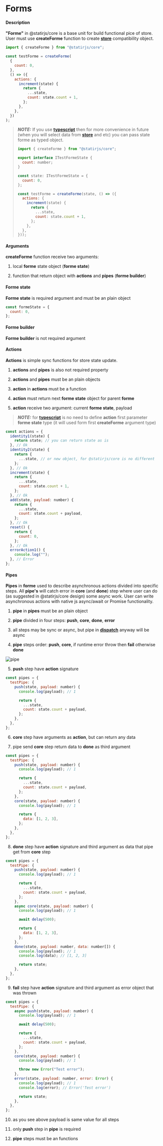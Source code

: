 # Forms

#### Description

**"Forme"** in @statirjs/core is a base unit for build functional pice of store. User must use **createForme** function to create [**store**](/content/core/store.md) compatibility object.

```js
import { createForme } from "@statirjs/core";

const testForme = createForme(
  {
    count: 0,
  },
  () => ({
    actions: {
      increment(state) {
        return {
          ...state,
          count: state.count + 1,
        };
      },
    },
  })
);
```

> **_NOTE:_** If you use [**typescript**](https://www.typescriptlang.org/) then for more convenience in future (when you will select data from [**store**](/content/core/store.md) and etc) you can pass state forme as typed object.
>
> ```js
> import { createForme } from "@statirjs/core";
>
> export interface ITestFormeState {
>   count: number;
> }
>
> const state: ITestFormeState = {
>   count: 0,
> };
>
> const testForme = createForme(state, () => ({
>   actions: {
>     increment(state) {
>       return {
>         ...state,
>         count: state.count + 1,
>       };
>     },
>   },
> }));
> ```

#### Arguments

**createForme** function receive two arguments:

1. local **forme** state object (**forme state**)

2. function that return object with **actions** and **pipes** (**forme builder**)

#### Forme state

**Forme state** is required argument and must be an plain object

```js
const formeState = {
  count: 0,
};
```

#### Forme builder

**Forme builder** is not required argument

#### Actions

**Actions** is simple sync functions for store state update.

1. **actions** and **pipes** is also not required property

2. **actions** and **pipes** must be an plain objects

3. **action** in **actions** must be a function

4. **action** must return next **forme state** object for parent **forme**

5. **action** receive two argument: current **forme state**, payload

> **_NOTE:_** for [**typescript**](https://www.typescriptlang.org/) is no need to define **action** first parameter **forme state** type (it will used form first **createForme** argument type)

```js
const actions = {
  identity1(state) {
    return state; // you can return state as is
  }, // Ok
  identity2(state) {
    return {
      ...state, // or new object, for @statirjs/core is no different
    };
  }, // Ok
  increment(state) {
    return {
      ...state,
      count: state.count + 1,
    };
  }, // Ok
  add(state, payload: number) {
    return {
      ...state,
      count: state.count + payload,
    };
  }, // Ok
  reset() {
    return {
      count: 0,
    };
  }, // Ok
  errorAction1() {
    console.log("");
  }, // Error
};
```

#### Pipes

**Pipes** in **forme** used to describe asynchronous actions divided into specific steps. All **pipe's** will catch error in **core** (and **done**) step where user can do (as suggested in @statirjs/core design) some async work. User can write asynchronous actions with native js async/await or Promise functionality.

1. **pipe** in **pipes** must be an plain object

2. **pipe** divided in four steps: **push**, **core**, **done**, **error**

3. all steps may be sync or async, but pipe in [**dispatch**](/content/core/store.md) anyway will be async

4. **pipe** steps order: **push**, **core**, if runtime error throw then **fail** otherwise **done**

![pipe](https://raw.githubusercontent.com/statirjs/page/master/content/core/images/pipe.png)

5. **push** step have **action** signature

```js
const pipes = {
  testPipe: {
    push(state, payload: number) {
      console.log(payload); // 1

      return {
        ...state,
        count: state.count + payload,
      };
    },
  },
};
```

6. **core** step have arguments as **action**, but can return any data

7. pipe send **core** step return data to **done** as third argument

```js
const pipes = {
  testPipe: {
    push(state, payload: number) {
      console.log(payload); // 1

      return {
        ...state,
        count: state.count + payload,
      };
    },
    core(state, payload: number) {
      console.log(payload); // 1

      return {
        data: [1, 2, 3],
      };
    },
  },
};
```

8. **done** step have **action** signature and third argument as data that pipe get from **core** step

```js
const pipes = {
  testPipe: {
    push(state, payload: number) {
      console.log(payload); // 1

      return {
        ...state,
        count: state.count + payload,
      };
    },
    async core(state, payload: number) {
      console.log(payload); // 1

      await delay(500);

      return {
        data: [1, 2, 3],
      };
    },
    done(state, payload: number, data: number[]) {
      console.log(payload); // 1
      console.log(data); // [1, 2, 3]

      return state;
    },
  },
};
```

9. **fail** step have **action** signature and third argument as error object that was thrown

```js
const pipes = {
  testPipe: {
    async push(state, payload: number) {
      console.log(payload); // 1

      await delay(500);

      return {
        ...state,
        count: state.count + payload,
      };
    },
    core(state, payload: number) {
      console.log(payload); // 1

      throw new Error("Test error");
    },
    error(state, payload: number, error: Error) {
      console.log(payload); // 1
      console.log(error); // Error('Test error')

      return state;
    },
  },
};
```

10. as you see above payload is same value for all steps

11. only **push** step in **pipe** is required

12. **pipe** steps must be an functions
